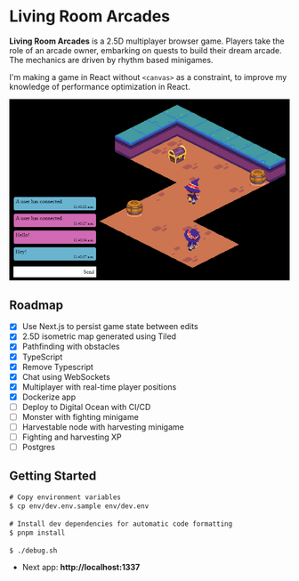 # Living Room Arcades

**Living Room Arcades** is a 2.5D multiplayer browser game. Players take the role of an arcade owner, embarking on quests to build their dream arcade. The mechanics are driven by rhythm based minigames.

I'm making a game in React without `<canvas>` as a constraint, to improve my knowledge of performance optimization in React.

![Screenshot](screenshot.png)

## Roadmap

- [X] Use Next.js to persist game state between edits
- [X] 2.5D isometric map generated using Tiled
- [X] Pathfinding with obstacles
- [X] TypeScript
- [X] Remove Typescript
- [X] Chat using WebSockets
- [X] Multiplayer with real-time player positions
- [X] Dockerize app
- [ ] Deploy to Digital Ocean with CI/CD
- [ ] Monster with fighting minigame
- [ ] Harvestable node with harvesting minigame
- [ ] Fighting and harvesting XP
- [ ] Postgres
## Getting Started

```
# Copy environment variables
$ cp env/dev.env.sample env/dev.env

# Install dev dependencies for automatic code formatting
$ pnpm install

$ ./debug.sh
```

- Next app: **http://localhost:1337**
